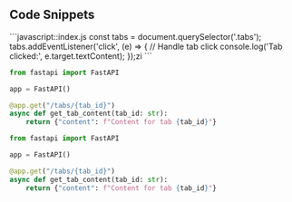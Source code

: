 ## Code Snippets

<CodeSnippets>
```javascript::index.js
const tabs = document.querySelector('.tabs');
tabs.addEventListener('click', (e) => {
  // Handle tab click
  console.log('Tab clicked:', e.target.textContent);
});zi
```

```python::otherserver.py
from fastapi import FastAPI

app = FastAPI()

@app.get("/tabs/{tab_id}")
async def get_tab_content(tab_id: str):
    return {"content": f"Content for tab {tab_id}"}
```

```python::server.py
from fastapi import FastAPI

app = FastAPI()

@app.get("/tabs/{tab_id}")
async def get_tab_content(tab_id: str):
    return {"content": f"Content for tab {tab_id}"}
```
</CodeSnippets>